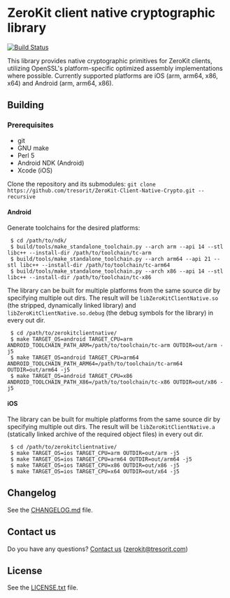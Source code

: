 # ZeroKit client native cryptographic library
[![Build Status](https://travis-ci.org/tresorit/ZeroKit-Client-Native-Crypto.svg?branch=master)](https://travis-ci.org/tresorit/ZeroKit-Client-Native-Crypto)

This library provides native cryptographic primitives for ZeroKit clients,
utilizing OpenSSL's platform-specific optimized assembly implementations where
possible.
Currently supported platforms are iOS (arm, arm64, x86, x64) and Android
(arm, arm64, x86).

## Building

### Prerequisites
 - git
 - GNU make
 - Perl 5
 - Android NDK (Android)
 - Xcode (iOS)

Clone the repository and its submodules:
`git clone https://github.com/tresorit/ZeroKit-Client-Native-Crypto.git --recursive`

#### Android
Generate toolchains for the desired platforms:
```
 $ cd /path/to/ndk/
 $ build/tools/make_standalone_toolchain.py --arch arm --api 14 --stl libc++ --install-dir /path/to/toolchain/tc-arm
 $ build/tools/make_standalone_toolchain.py --arch arm64 --api 21 --stl libc++ --install-dir /path/to/toolchain/tc-arm64
 $ build/tools/make_standalone_toolchain.py --arch x86 --api 14 --stl libc++ --install-dir /path/to/toolchain/tc-x86
```
The library can be built for multiple platforms from the same source dir
by specifying multiple out dirs.
The result will be `libZeroKitClientNative.so` (the stripped, dynamically
linked library) and `libZeroKitClientNative.so.debug` (the debug symbols
for the library) in every out dir.

```
 $ cd /path/to/zerokitclientnative/
 $ make TARGET_OS=android TARGET_CPU=arm ANDROID_TOOLCHAIN_PATH_ARM=/path/to/toolchain/tc-arm OUTDIR=out/arm -j5
 $ make TARGET_OS=android TARGET_CPU=arm64 ANDROID_TOOLCHAIN_PATH_ARM64=/path/to/toolchain/tc-arm64 OUTDIR=out/arm64 -j5
 $ make TARGET_OS=android TARGET_CPU=x86 ANDROID_TOOLCHAIN_PATH_X86=/path/to/toolchain/tc-x86 OUTDIR=out/x86 -j5
```

#### iOS
The library can be built for multiple platforms from the same source dir
by specifying multiple out dirs.
The result will be `libZeroKitClientNative.a` (statically linked archive of
the required object files) in every out dir.

```
 $ cd /path/to/zerokitclientnative/
 $ make TARGET_OS=ios TARGET_CPU=arm OUTDIR=out/arm -j5
 $ make TARGET_OS=ios TARGET_CPU=arm64 OUTDIR=out/arm64 -j5
 $ make TARGET_OS=ios TARGET_CPU=x86 OUTDIR=out/x86 -j5
 $ make TARGET_OS=ios TARGET_CPU=x64 OUTDIR=out/x64 -j5
```
## Changelog
See the [CHANGELOG.md](./CHANGELOG.md) file.

## Contact us
Do you have any questions? [Contact us](mailto:zerokit@tresorit.com) (zerokit@tresorit.com)

## License
See the [LICENSE.txt](./LICENSE.txt) file.
